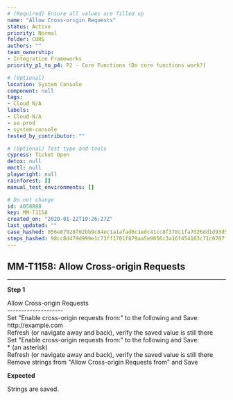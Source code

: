 ```yaml
---
# (Required) Ensure all values are filled up
name: "Allow Cross-origin Requests"
status: Active
priority: Normal
folder: CORS
authors: ""
team_ownership:
- Integration Frameworks
priority_p1_to_p4: P2 - Core Functions (Do core functions work?)

# (Optional)
location: System Console
component: null
tags:
- Cloud N/A
labels:
- Cloud-N/A
- se-prod
- system-console
tested_by_contributor: ""

# (Optional) Test type and tools
cypress: Ticket Open
detox: null
mmctl: null
playwright: null
rainforest: []
manual_test_environments: []

# Do not change
id: 4058888
key: MM-T1158
created_on: "2020-01-22T19:26:27Z"
last_updated: ""
case_hashed: 056e87928f02bb9c84ec1a1afad0c1edc41cc8f378c1fa7d26dd1d93d59cec56dc1ebd415934fabdd04c28409c15036f
steps_hashed: 98cc8d479d999e1c73ff1701f879aa5e9056c3a16f454163c71c0707f977fa647e583b4515576f1c8526bc5a82caa68b
---
```


<!-- (Auto-generated) Based on frontmatter's "key" and "name" -->

## MM-T1158: Allow Cross-origin Requests

---

**Step 1**

Allow Cross-origin Requests\
\--------------------\
Set "Enable cross-origin requests from:" to the following and Save:\
http\://example.com\
Refresh (or navigate away and back), verify the saved value is still there\
Set "Enable cross-origin requests from:" to the following and Save:\
\* (an asterisk)\
Refresh (or navigate away and back), verify the saved value is still there\
Remove strings from "Allow Cross-origin Requests from" and Save

**Expected**

Strings are saved.
